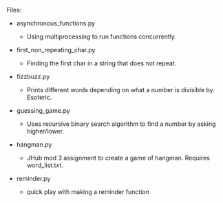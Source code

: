 Files:

- asynchronous_functions.py
    - Using multiprocessing to run functions concurrently.

- first_non_repeating_char.py
    - Finding the first char in a string that does not repeat.

- fizzbuzz.py
    - Prints different words depending on what a number is divisible by. Esoteric.

- guessing_game.py
    - Uses recursive binary search algorithm to find a number by asking higher/lower.

- hangman.py
    - JHub mod 3 assignment to create a game of hangman. Requires word_list.txt.

- reminder.py
    - quick play with making a reminder function